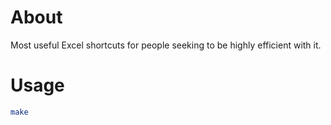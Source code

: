 # About

Most useful Excel shortcuts for people seeking to be highly efficient with it.

# Usage

```bash
make
```

